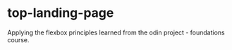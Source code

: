 # top-landing-page
Applying the flexbox principles learned from the odin project - foundations course. 
